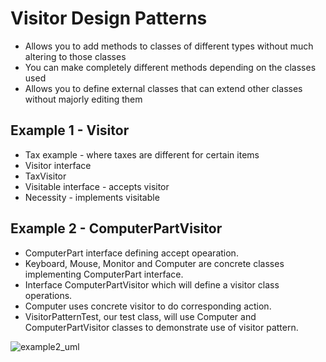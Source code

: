 # Visitor Design Patterns
- Allows you to add methods to classes of different types without much altering to those classes
- You can make completely different methods depending on the classes used
- Allows you to define external classes that can extend other classes without majorly editing them

## Example 1 - Visitor
  - Tax example - where taxes are different for certain items
  - Visitor interface
  - TaxVisitor
  - Visitable interface - accepts visitor
  - Necessity - implements visitable
  
## Example 2 - ComputerPartVisitor
  - ComputerPart interface defining accept opearation.
  - Keyboard, Mouse, Monitor and Computer are concrete classes implementing ComputerPart interface. 
  - Interface ComputerPartVisitor which will define a visitor class operations. 
  - Computer uses concrete visitor to do corresponding action.
  - VisitorPatternTest, our test class, will use Computer and ComputerPartVisitor classes to demonstrate use of visitor pattern.
  
  ![example2_uml](https://user-images.githubusercontent.com/16873263/27847389-25335f02-60f2-11e7-9232-1f244fcc2c27.jpg)
